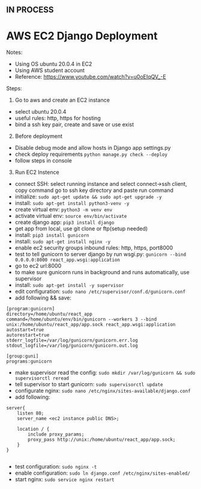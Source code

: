 IN PROCESS
------------------------------------------------------------
# AWS EC2 Django Deployment

Notes:
* Using OS ubuntu 20.0.4 in EC2
* Using AWS student account
* Reference: https://www.youtube.com/watch?v=u0oEIqQV_-E

Steps:
1. Go to aws and create an EC2 instance
  * select ubuntu 20.0.4
  * useful rules: http, https for hosting
  * bind a ssh key pair, create and save or use exist
  
2. Before deployment
  * Disable debug mode and allow hosts in Django app settings.py
  * check deploy requirements `python manage.py check --deploy`
  * follow steps in console
  
3. Run EC2 Instence
  * connect SSH: select running instance and select connect->ssh client, copy command go to ssh key directory and paste run command
  * initialize: `sudo apt-get update && sudo apt-get upgrade -y`
  * install: `sudo apt-get install python3-venv -y`
  * create virtual env: `python3 -m venv env`
  * activate virtual env: `source env/bin/activate`
  * create django app: `pip3 install django`
  * get app from local, use git clone or ftp(setup needed)
  * install: `pip3 install gunicorn`
  * install: `sudo apt-get install nginx -y`
  * enable ec2 security groups inbound rules: http, https, port8000
  * test to tell gunicorn to server django by run wsgi.py: `gunicorn --bind 0.0.0.0:8000 react_app.wsgi:application`
  * go to ec2 url:8000
  * to make sure gunicorn runs in background and runs automatically, use supervisor
  * install: `sudo apt-get install -y supervisor`
  * edit configuration: `sudo nano /etc/supervisor/conf.d/gunicorn.conf`
  * add following && save:
  ```
  [program:gunicorn]
  directory=/home/ubuntu/react_app
  command=/home/ubuntu/env/bin/gunicorn --workers 3 --bind unix:/home/ubuntu/react_app/app.sock react_app.wsgi:application
  autostart=true
  autorestart=true
  stderr_logfile=/var/log/gunicorn/gunicorn.err.log
  stdout_logfile=/var/log/gunicorn/gunicorn.out.log
  
  [group:guni]
  programs:gunicorn
  ```
  * make supervisor read the config: `sudo mkdir /var/log/gunicorn && sudo supervisorctl reread`
  * tell supervisor to start gunicorn: `sudo supervisorctl update`
  * configurate nginx: `sudo nano /etc/nginx/sites-available/django.conf`
  * add following:
  ```
  server{
      listen 80;
      server_name <ec2 instance public DNS>;
   
      location / {
          include proxy_params;
          proxy_pass http://unix:/home/ubuntu/react_app/app.sock;
      }
  }
    
  ```
  * test configuration: `sudo nginx -t`
  * enable configuration: `sudo ln django.conf /etc/nginx/sites-enabled/`
  * start nginx: `sudo service nginx restart`
